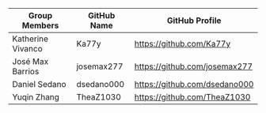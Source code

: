 | Group Members | GitHub Name | GitHub Profile | 
|-------------- | ------------| ---------------|
| Katherine Vivanco | Ka77y | https://github.com/Ka77y | 
| José Max Barrios | josemax277 | https://github.com/josemax277 | 
| Daniel Sedano | dsedano000 | https://github.com/dsedano000 | 
| Yuqin Zhang | TheaZ1030 | https://github.com/TheaZ1030|
